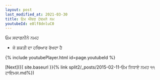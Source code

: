 ```yaml
---
layout: post
last_modified_at: 2021-03-30
title: ਓਮ ਐਂਥਰ ਹੱਥਮਨੇ ਨਮ
youtubeId: e8lf8dnluC0
---
```

 
 
 ਓਮ ਸਦਾਗਨੀਨੇ ਨਮਹ  
 
 -  ਜੋ ਸ਼ਕਤੀ ਦਾ ਹਥਿਆਰ ਰੱਖਦਾ ਹੈ 
 
  
 
  
 
 
 
 
 
 


{% include youtubePlayer.html id=page.youtubeId %}
 
[Next]({{ site.baseurl }}{% link  split2/_posts/2015-02-11-ਓਮ ਨਿਧਾਏ ਨਮਹ ੧੧ ਟਾਇਮਸ.md%})
 
